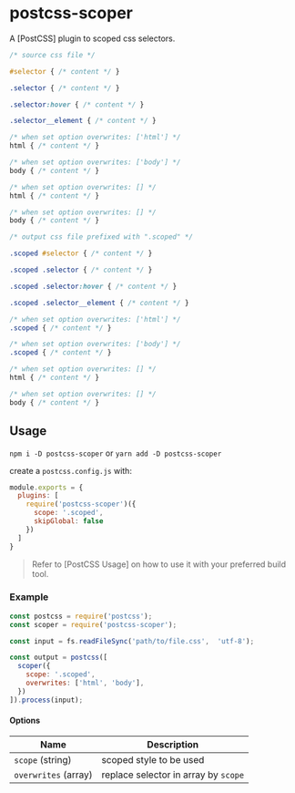 # postcss-scoper

A [PostCSS] plugin to scoped css selectors.

````css
/* source css file */

#selector { /* content */ }

.selector { /* content */ }

.selector:hover { /* content */ }

.selector__element { /* content */ }

/* when set option overwrites: ['html'] */
html { /* content */ }

/* when set option overwrites: ['body'] */
body { /* content */ }

/* when set option overwrites: [] */
html { /* content */ }

/* when set option overwrites: [] */
body { /* content */ }
````

````css
/* output css file prefixed with ".scoped" */

.scoped #selector { /* content */ }

.scoped .selector { /* content */ }

.scoped .selector:hover { /* content */ }

.scoped .selector__element { /* content */ }

/* when set option overwrites: ['html'] */
.scoped { /* content */ }

/* when set option overwrites: ['body'] */
.scoped { /* content */ }

/* when set option overwrites: [] */
html { /* content */ }

/* when set option overwrites: [] */
body { /* content */ }
````

## Usage

`npm i -D postcss-scoper` or `yarn add -D postcss-scoper`

create a `postcss.config.js` with:

```js
module.exports = {
  plugins: [
    require('postcss-scoper')({
      scope: '.scoped',
      skipGlobal: false
    })
  ]
}
```

> Refer to [PostCSS Usage] on how to use it with your preferred build tool.

### Example

```js
const postcss = require('postcss');
const scoper = require('postcss-scoper');

const input = fs.readFileSync('path/to/file.css',  'utf-8');

const output = postcss([
  scoper({
    scope: '.scoped',
    overwrites: ['html', 'body'],
  })
]).process(input);
```

#### Options

| Name           | Description                                |
|------------------|--------------------------------------------|
|`scope` (string) | scoped style to be used                    |
|`overwrites` (array)  | replace selector in array by `scope` |
